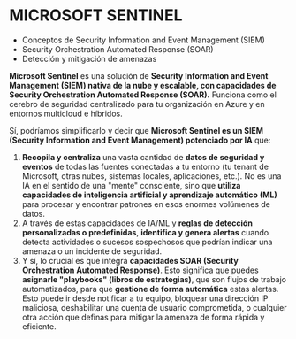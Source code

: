 # MICROSOFT SENTINEL

- Conceptos de Security Information and Event Management (SIEM)
- Security Orchestration Automated Response (SOAR)
- Detección y mitigación de amenazas

**Microsoft Sentinel** es una solución de **Security Information and Event Management (SIEM) nativa de la nube y escalable, con capacidades de Security Orchestration Automated Response (SOAR).** Funciona como el cerebro de seguridad centralizado para tu organización en Azure y en entornos multicloud e híbridos.

Sí, podríamos simplificarlo y decir que **Microsoft Sentinel es un SIEM (Security Information and Event Management) potenciado por IA** que:

1. **Recopila y centraliza** una vasta cantidad de **datos de seguridad y eventos** de todas las fuentes conectadas a tu entorno (tu tenant de Microsoft, otras nubes, sistemas locales, aplicaciones, etc.). No es una IA en el sentido de una "mente" consciente, sino que **utiliza capacidades de inteligencia artificial y aprendizaje automático (ML)** para procesar y encontrar patrones en esos enormes volúmenes de datos.
2. A través de estas capacidades de IA/ML y **reglas de detección personalizadas o predefinidas**, **identifica y genera alertas** cuando detecta actividades o sucesos sospechosos que podrían indicar una amenaza o un incidente de seguridad.
3. Y sí, lo crucial es que integra **capacidades SOAR (Security Orchestration Automated Response)**. Esto significa que puedes **asignarle "playbooks" (libros de estrategias)**, que son flujos de trabajo automatizados, para que **gestione de forma automática** estas alertas. Esto puede ir desde notificar a tu equipo, bloquear una dirección IP maliciosa, deshabilitar una cuenta de usuario comprometida, o cualquier otra acción que definas para mitigar la amenaza de forma rápida y eficiente.